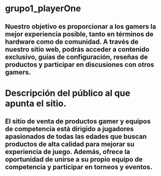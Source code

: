 # grupo1_playerOne
##   Nuestro objetivo es proporcionar a los gamers la mejor experiencia posible, tanto en términos de hardware como de comunidad. A través de nuestro sitio web, podrás acceder a contenido exclusivo, guías de configuración, reseñas de productos y participar en discusiones con otros gamers.
# Descripción del público al que apunta el sitio.
## El sitio de venta de productos gamer y equipos de competencia está dirigido a jugadores apasionados de todas las edades que buscan productos de alta calidad para mejorar su experiencia de juego. Además, ofrece la oportunidad de unirse a su propio equipo de competencia y participar en torneos y eventos.


